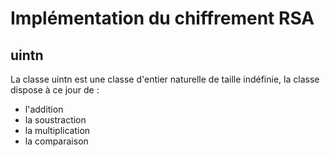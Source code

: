# Implémentation du chiffrement RSA

## uintn

La classe uintn est une classe d'entier naturelle de taille indéfinie, la classe dispose à ce jour de :
- l'addition
- la soustraction
- la multiplication 
- la comparaison

